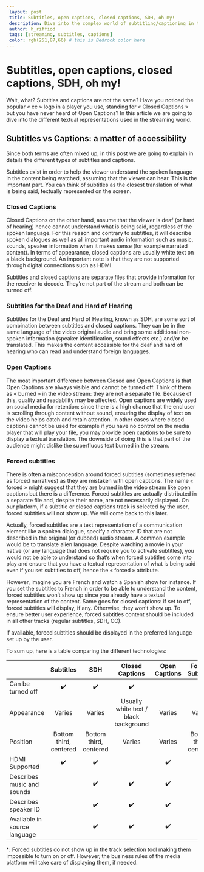 ```yaml
---
 layout: post
 title: Subtitles, open captions, closed captions, SDH, oh my!
 description: Dive into the complex world of subtitling/captioning in the streaming industry
 author: h_riffiod
 tags: [streaming, subtitles, captions]
 color: rgb(251,87,66) # this is Bedrock color here
---
```


# Subtitles, open captions, closed captions, SDH, oh my!

Wait, what? Subtitles and captions are not the same? Have you noticed the popular « cc » logo in a player you use, standing for « Closed Captions » but you have never heard of Open Captions? In this article we are going to dive into the different textual representations used in the streaming world.

## Subtitles vs Captions: a matter of accessibility

Since both terms are often mixed up, in this post we are going to explain in details the different types of subtitles and captions.

Subtitles exist in order to help the viewer understand the spoken language in the content being watched, assuming that the viewer can hear. This is the important part. You can think of subtitles as the closest translation of what is being said, textually represented on the screen.

### Closed Captions

Closed Captions on the other hand, assume that the viewer is deaf (or hard of hearing) hence cannot understand what is being said, regardless of the spoken language. For this reason and contrary to subtitles, it will describe spoken dialogues as well as all important audio information such as music, sounds, speaker information when it makes sense (for example narrated content). In terms of appearance, closed captions are usually white text on a black background. An important note is that they are not supported through digital connections such as HDMI.

Subtitles and closed captions are separate files that provide information for the receiver to decode. They’re not part of the stream and both can be turned off.

### Subtitles for the Deaf and Hard of Hearing

Subtitles for the Deaf and Hard of Hearing, known as SDH, are some sort of combination between subtitles and closed captions. They can be in the same language of the video original audio and bring some additional non-spoken information (speaker identification, sound effects etc.) and/or be translated. This makes the content accessible for the deaf and hard of hearing who can read and understand foreign languages.

### Open Captions

The most important difference between Closed and Open Captions is that Open Captions are always visible and cannot be turned off. Think of them as « burned » in the video stream: they are not a separate file. Because of this, quality and readability may be affected. Open captions are widely used on social media for retention: since there is a high chance that the end user is scrolling through content without sound, ensuring the display of text on the video helps catch and retain attention. In other cases where closed captions cannot be used for example if you have no control on the media player that will play your file, you may provide open captions to be sure to display a textual translation. The downside of doing this is that part of the audience might dislike the superfluous text burned in the stream.

### Forced subtitles

There is often a misconception around forced subtitles (sometimes referred as forced narratives) as they are mistaken with open captions. The name « forced » might suggest that they are burned in the video stream like open captions but there is a difference. Forced subtitles are actually distributed in a separate file and, despite their name, are not necessarily displayed. On our platform, if a subtitle or closed captions track is selected by the user, forced subtitles will not show up. We will come back to this later.

Actually, forced subtitles are a text representation of a communication element like a spoken dialogue, specify a character ID that are not described in the original (or dubbed) audio stream. A common example would be to translate alien language. Despite watching a movie in your native (or any language that does not require you to activate subtitles), you would not be able to understand so that’s when forced subtitles come into play and ensure that you have a textual representation of what is being said even if you set subtitles to off, hence the « forced » attribute.

However, imagine you are French and watch a Spanish show for instance. If you set the subtitles to French in order to be able to understand the content, forced subtitles won’t show up since you already have a textual representation of the content. Same goes for closed captions: if set to off, forced subtitles will display, if any. Otherwise, they won’t show up. To ensure better user experience, forced subtitles content should be included in all other tracks (regular subtitles, SDH, CC).

If available, forced subtitles should be displayed in the preferred language set up by the user.

To sum up, here is a table comparing the different technologies:


|  | Subtitles | SDH | Closed Captions | Open Captions | Forced Subtitles |
|-|:-:|:-:|:-:|:-:|:-:|
| Can be turned off | ✔️ | ✔️ | ✔️ | | *
| Appearance | Varies | Varies | Usually white text / black background | Varies | Varies
| Position | Bottom third, centered | Bottom third, centered | Varies | Varies | Bottom third, centered
| HDMI Supported | ✔️ | ✔️ | |✔️ | ✔️ |
| Describes music and sounds |  | ✔️ |✔️ | ✔️ | |
| Describes speaker ID |  | ✔️ |✔️ | ✔️ | |
| Available in source language |  | ✔️ |✔️ | ✔️ | ✔️ |

\*: Forced subtitles do not show up in the track selection tool making them impossible to turn on or off. However, the business rules of the media platform will take care of displaying them, if needed.
